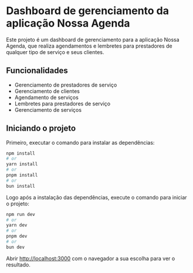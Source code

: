 # Dashboard de gerenciamento da aplicação Nossa Agenda

Este projeto é um dashboard de gerenciamento para a aplicação Nossa Agenda, que realiza agendamentos e lembretes para prestadores de qualquer tipo de serviço e seus clientes.

## Funcionalidades

- Gerenciamento de prestadores de serviço
- Gerenciamento de clientes
- Agendamento de serviços
- Lembretes para prestadores de serviço
- Gerenciamento de serviços

## Iniciando o projeto

Primeiro, executar o comando para instalar as dependências:

```bash
npm install
# or
yarn install
# or
pnpm install
# or
bun install
```

Logo após a instalação das dependências, execute o comando para iniciar o projeto:

```bash
npm run dev
# or
yarn dev
# or
pnpm dev
# or
bun dev
```

Abrir [http://localhost:3000](http://localhost:3000) com o navegador a sua escolha para ver o resultado.
